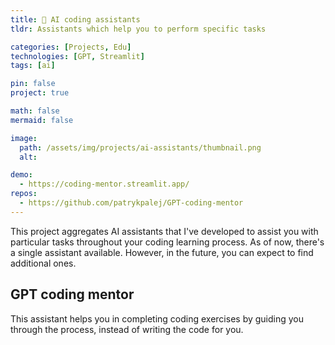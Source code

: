 ```yaml
---
title: 🦾 AI coding assistants
tldr: Assistants which help you to perform specific tasks

categories: [Projects, Edu]
technologies: [GPT, Streamlit]
tags: [ai]

pin: false
project: true

math: false
mermaid: false

image:
  path: /assets/img/projects/ai-assistants/thumbnail.png
  alt:

demo: 
  - https://coding-mentor.streamlit.app/
repos:
  - https://github.com/patrykpalej/GPT-coding-mentor
---
```


This project aggregates AI assistants that I've developed to assist you with particular tasks throughout your coding learning process. As of now, there's a single assistant available. However, in the future, you can expect to find additional ones.


## GPT coding mentor

This assistant helps you in completing coding exercises by guiding you through the process, instead of writing the code for you.